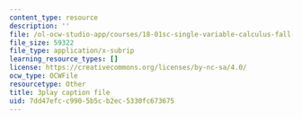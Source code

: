 ```yaml
---
content_type: resource
description: ''
file: /ol-ocw-studio-app/courses/18-01sc-single-variable-calculus-fall-2010/7dd47efcc9905b5cb2ec5330fc673675_XRkgBWbWvg4.vtt
file_size: 59322
file_type: application/x-subrip
learning_resource_types: []
license: https://creativecommons.org/licenses/by-nc-sa/4.0/
ocw_type: OCWFile
resourcetype: Other
title: 3play caption file
uid: 7dd47efc-c990-5b5c-b2ec-5330fc673675
---
```

